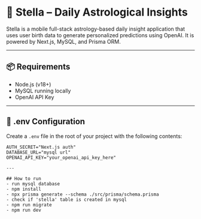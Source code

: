 # 🌟 Stella – Daily Astrological Insights

Stella is a mobile full-stack astrology-based daily insight application that uses user birth data to generate personalized predictions using OpenAI. It is powered by Next.js, MySQL, and Prisma ORM.

---

## 📦 Requirements

- Node.js (v18+)
- MySQL running locally
- OpenAI API Key

---

## 📁 .env Configuration

Create a `.env` file in the root of your project with the following contents:

```env
AUTH_SECRET="Next.js auth"
DATABASE_URL="mysql url"
OPENAI_API_KEY="your_openai_api_key_here"

---

## How to run
- run mysql database
- npm install
- npx prisma generate --schema ./src/prisma/schema.prisma
- check if 'stella' table is created in mysql
- npm run migrate
- npm run dev
